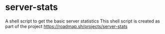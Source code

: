 # server-stats
A shell script to get the basic server statistics
This shell script is created as part of the project https://roadmap.sh/projects/server-stats
